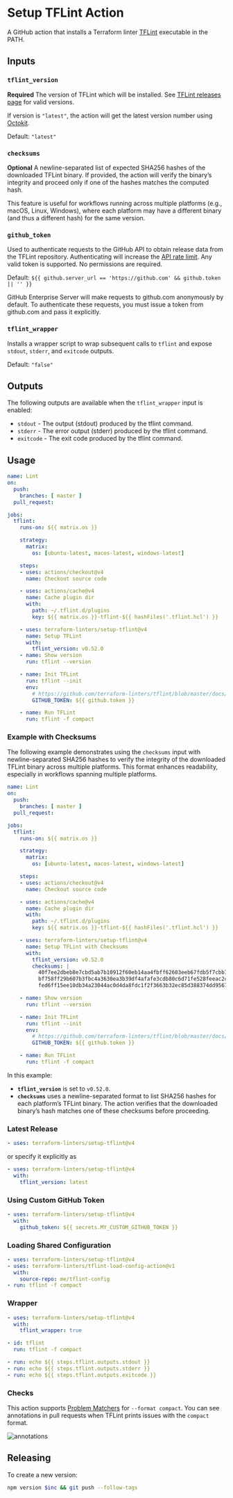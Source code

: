 # Setup TFLint Action

A GitHub action that installs a Terraform linter [TFLint](https://github.com/terraform-linters/tflint) executable in the PATH.

## Inputs

### `tflint_version`

**Required** The version of TFLint which will be installed.
See [TFLint releases page](https://github.com/terraform-linters/tflint/releases) for valid versions.

If version is `"latest"`, the action will get the latest version number using [Octokit](https://octokit.github.io/rest.js/).

Default: `"latest"`

### `checksums`

**Optional** A newline-separated list of expected SHA256 hashes of the downloaded TFLint binary. If provided, the action will verify the binary’s integrity and proceed only if one of the hashes matches the computed hash. 

This feature is useful for workflows running across multiple platforms (e.g., macOS, Linux, Windows), where each platform may have a different binary (and thus a different hash) for the same version.

### `github_token`

Used to authenticate requests to the GitHub API to obtain release data from the TFLint repository. Authenticating will increase the [API rate limit](https://developer.github.com/v3/#rate-limiting). Any valid token is supported. No permissions are required.

Default: `${{ github.server_url == 'https://github.com' && github.token || '' }}`

GitHub Enterprise Server will make requests to github.com anonymously by default. To authenticate these requests, you must issue a token from github.com and pass it explicitly.

### `tflint_wrapper`

Installs a wrapper script to wrap subsequent calls to `tflint` and expose `stdout`, `stderr`, and `exitcode` outputs.

Default: `"false"`

## Outputs

The following outputs are available when the `tflint_wrapper` input is enabled:

- `stdout` - The output (stdout) produced by the tflint command.
- `stderr` - The error output (stderr) produced by the tflint command.
- `exitcode` - The exit code produced by the tflint command.

## Usage

```yaml
name: Lint
on:
  push:
    branches: [ master ]
  pull_request:

jobs:
  tflint:
    runs-on: ${{ matrix.os }}

    strategy:
      matrix:
        os: [ubuntu-latest, macos-latest, windows-latest]

    steps:
    - uses: actions/checkout@v4
      name: Checkout source code

    - uses: actions/cache@v4
      name: Cache plugin dir
      with:
        path: ~/.tflint.d/plugins
        key: ${{ matrix.os }}-tflint-${{ hashFiles('.tflint.hcl') }}

    - uses: terraform-linters/setup-tflint@v4
      name: Setup TFLint
      with:
        tflint_version: v0.52.0
    - name: Show version
      run: tflint --version

    - name: Init TFLint
      run: tflint --init
      env:
        # https://github.com/terraform-linters/tflint/blob/master/docs/user-guide/plugins.md#avoiding-rate-limiting
        GITHUB_TOKEN: ${{ github.token }}

    - name: Run TFLint
      run: tflint -f compact
```

### Example with Checksums

The following example demonstrates using the `checksums` input with newline-separated SHA256 hashes to verify the integrity of the downloaded TFLint binary across multiple platforms. This format enhances readability, especially in workflows spanning multiple platforms.

```yaml
name: Lint
on:
  push:
    branches: [ master ]
  pull_request:

jobs:
  tflint:
    runs-on: ${{ matrix.os }}

    strategy:
      matrix:
        os: [ubuntu-latest, macos-latest, windows-latest]

    steps:
    - uses: actions/checkout@v4
      name: Checkout source code

    - uses: actions/cache@v4
      name: Cache plugin dir
      with:
        path: ~/.tflint.d/plugins
        key: ${{ matrix.os }}-tflint-${{ hashFiles('.tflint.hcl') }}

    - uses: terraform-linters/setup-tflint@v4
      name: Setup TFLint with Checksums
      with:
        tflint_version: v0.52.0
        checksums: |
          40f7ee2dbeb8e7cbd5ab7b10912f60eb14aa4fbff62603eeb67fdb5f7cbb794a
          bf758ff29b607b3fbc4a3630ea3b39df4afafe3cdb80c6d71fe528feeac2c58e
          fed6ff15ee10db34a23044ac0d4da8fdc1f2f3663b32ec85d388374dd95670aa

    - name: Show version
      run: tflint --version

    - name: Init TFLint
      run: tflint --init
      env:
        # https://github.com/terraform-linters/tflint/blob/master/docs/user-guide/plugins.md#avoiding-rate-limiting
        GITHUB_TOKEN: ${{ github.token }}

    - name: Run TFLint
      run: tflint -f compact
```

In this example:

- **`tflint_version`** is set to `v0.52.0`.
- **`checksums`** uses a newline-separated format to list SHA256 hashes for each platform’s TFLint binary. The action verifies that the downloaded binary’s hash matches one of these checksums before proceeding.

### Latest Release

```yaml
- uses: terraform-linters/setup-tflint@v4
```
or specify it explicitly as
```yaml
- uses: terraform-linters/setup-tflint@v4
  with:
    tflint_version: latest
```

### Using Custom GitHub Token

```yaml
- uses: terraform-linters/setup-tflint@v4
  with:
    github_token: ${{ secrets.MY_CUSTOM_GITHUB_TOKEN }}
```

### Loading Shared Configuration

```yaml
- uses: terraform-linters/setup-tflint@v4
- uses: terraform-linters/tflint-load-config-action@v1
  with:
    source-repo: me/tflint-config
- run: tflint -f compact
```

### Wrapper

```yaml
- uses: terraform-linters/setup-tflint@v4
  with:
    tflint_wrapper: true

- id: tflint
  run: tflint -f compact

- run: echo ${{ steps.tflint.outputs.stdout }}
- run: echo ${{ steps.tflint.outputs.stderr }}
- run: echo ${{ steps.tflint.outputs.exitcode }}
```

### Checks

This action supports [Problem Matchers](https://github.com/actions/toolkit/blob/main/docs/problem-matchers.md) for `--format compact`. You can see annotations in pull requests when TFLint prints issues with the `compact` format.

![annotations](annotations.png)

## Releasing

To create a new version:

```sh
npm version $inc && git push --follow-tags
```
